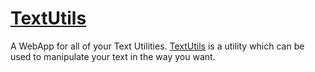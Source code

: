 # <a href="https://textutils-nlog.onrender.com" alt="TextUtils">TextUtils</a>

A WebApp for all of your Text Utilities. <a href="https://textutils-nlog.onrender.com" alt="TextUtils">TextUtils</a> is a utility which can be used to manipulate your text in the way you want.